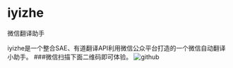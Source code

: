 iyizhe
======

微信翻译助手

iyizhe是一个整合SAE、有道翻译API利用微信公众平台打造的一个微信自动翻译小助手。
###微信扫描下面二维码即可体验。
![github](http://t1.qpic.cn/mblogpic/7dab38609a73e7caca7e/2000.jpg "github")
